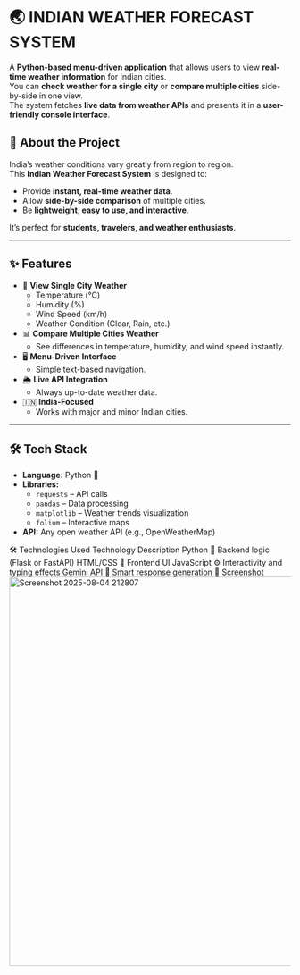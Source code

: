 # 🌏 INDIAN WEATHER FORECAST SYSTEM

A **Python-based menu-driven application** that allows users to view **real-time weather information** for Indian cities.  
You can **check weather for a single city** or **compare multiple cities** side-by-side in one view.  
The system fetches **live data from weather APIs** and presents it in a **user-friendly console interface**.  



## 📌 About the Project
India’s weather conditions vary greatly from region to region.  
This **Indian Weather Forecast System** is designed to:
- Provide **instant, real-time weather data**.
- Allow **side-by-side comparison** of multiple cities.
- Be **lightweight, easy to use, and interactive**.
  
It’s perfect for **students, travelers, and weather enthusiasts**.

---

## ✨ Features
- 📍 **View Single City Weather**
  - Temperature (°C)
  - Humidity (%)
  - Wind Speed (km/h)
  - Weather Condition (Clear, Rain, etc.)
- 📊 **Compare Multiple Cities Weather**
  - See differences in temperature, humidity, and wind speed instantly.
- 🖥 **Menu-Driven Interface**
  - Simple text-based navigation.
- 🌦 **Live API Integration**
  - Always up-to-date weather data.
- 🇮🇳 **India-Focused**
  - Works with major and minor Indian cities.

---

## 🛠 Tech Stack
- **Language:** Python 🐍
- **Libraries:**
  - `requests` – API calls
  - `pandas` – Data processing
  - `matplotlib` – Weather trends visualization
  - `folium` – Interactive maps
- **API:** Any open weather API (e.g., OpenWeatherMap)

🛠️ Technologies Used
Technology	Description
Python 🐍	Backend logic (Flask or FastAPI)
HTML/CSS 🎨	Frontend UI
JavaScript ⚙️	Interactivity and typing effects
Gemini API 🤖	Smart response generation
📸 Screenshot
<img width="1854" height="697" alt="Screenshot 2025-08-04 212807" src="https://github.com/user-attachments/assets/dccefe1c-862e-41b9-943a-a3886835a251" />

